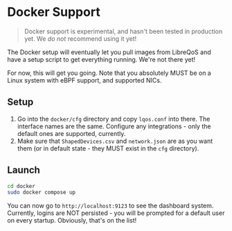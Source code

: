 # Docker Support

> Docker support is experimental, and hasn't been tested in production yet. We *do not* recommend using it yet!

The Docker setup will eventually let you pull images from LibreQoS and have a setup script to get everything running. We're not there yet!

For now, this will get you going. Note that you absolutely MUST be on a Linux system with eBPF support,
and supported NICs.

## Setup

1. Go into the `docker/cfg` directory and copy `lqos.conf` into there. The interface names are the same. Configure any integrations - only the default ones are supported, currently.
2. Make sure that `ShapedDevices.csv` and `network.json` are as you want them (or in default state - they MUST exist in the `cfg` directory).

## Launch

```bash
cd docker
sudo docker compose up
```

You can now go to `http://localhost:9123` to see the dashboard system. Currently, logins are NOT
persisted - you will be prompted for a default user on every startup. Obviously, that's on the list!

